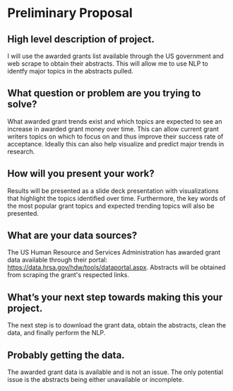 # Preliminary Proposal

## High level description of project.
I will use the awarded grants list available through the US government and web scrape to obtain their abstracts. This will allow me to use NLP to identfy major topics in the abstracts pulled.  

## What question or problem are you trying to solve?
What awarded grant trends exist and which topics are expected to see an increase in awarded grant money over time. This can allow current grant writers topics on which to focus on and thus improve their success rate of acceptance. Ideally this can also help visualize and predict major trends in research. 

## How will you present your work?
Results will be presented as a slide deck presentation with visualizations that highlight the topics identified over time. Furthermore, the key words of the most popular grant topics and expected trending topics will also be presented. 

## What are your data sources?
The US Human Resource and Services Administration has awarded grant data available through their portal: https://data.hrsa.gov/hdw/tools/dataportal.aspx. Abstracts will be obtained from scraping the grant's respected links. 

## What’s your next step towards making this your project.
The next step is to download the grant data, obtain the abstracts, clean the data, and finally perform the NLP. 

## Probably getting the data.
The awarded grant data is available and is not an issue. The only potential issue is the abstracts being either unavailable or incomplete. 
